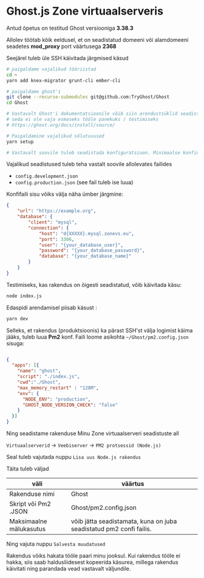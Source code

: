 # Ghost.js Zone virtuaalserveris

Antud õpetus on testitud Ghost versiooniga **3.38.3**

Allolev töötab kõik eeldusel, et on seadistatud domeeni või alamdomeeni seadetes **mod_proxy** port väärtusega **2368**

Seejärel tuleb üle SSH käivitada järgmised käsud

```bash
# paigaldame vajalikud tööriistad
cd ~
yarn add knex-migrator grunt-cli ember-cli

# paigaldame ghost'i
git clone --recurse-submodules git@github.com:TryGhost/Ghost
cd Ghost

# Vastavalt Ghost'i dokumentatsioonile võib siin arendustsüklid seadistada, 
# seda ei ole vaja esmaseks tööle panekuks / testimiseks
# https://ghost.org/docs/install/source/

# Paigaldamine vajalikud sõlutuvused
yarn setup

# Vastavalt soovile tuleb seadistada konfiguratsioon. Minimaalse konfina tuleb seadistada andmebaas. https://ghost.org/docs/concepts/config/#database NB! zone's on host väärtus tuleb võtta Minu Zone halduspaneelist MySQL alamlehelt
```

Vajalikud seadistused tuleb teha vastalt soovile allolevates failides
+ `config.development.json` 
+ `config.production.json` (see fail tuleb ise luua)

Konfifaili sisu võiks välja näha ümber järgmine:

```json
{
    "url": "https://example.org",
    "database": {
        "client": "mysql",
        "connection": {
            "host": "d{XXXXX}.mysql.zonevs.eu",
            "port": 3306,
            "user": "{your_database_user}",
            "password": "{your_database_password}",
            "database": "{your_database_name}"
        }
    }
}

```

Testimiseks, kas rakendus on õigesti seadistatud, võib käivitada käsu:

```sh
node index.js
```

Edaspidi arendamisel piisab käsust :

```sh
yarn dev
```

Selleks, et rakendus (produktsioonis) ka pärast SSH'st välja logimist käima jääks, tuleb luua **Pm2** konf. Faili loome asikohta `~/Ghost/pm2.config.json` sisuga:

```json

{
  "apps": [{
    "name": "ghost",
    "script": "./index.js",
    "cwd":"./Ghost",
    "max_memory_restart" : "128M",
    "env": {
      "NODE_ENV": "production",
      "GHOST_NODE_VERSION_CHECK": "false"
    }
  }]
}
```

Ning seadistame rakenduse Minu Zone virtuaalserveri seadistuste all

`Virtuaalserverid` -> `Veebiserver` -> `PM2 protsessid (Node.js)`

Seal tuleb vajutada nuppu `Lisa uus Node.js rakendus`

Täita tuleb väljad

| väli | väärtus |
| --- | --- |
| Rakenduse nimi | Ghost |
| Skript või Pm2 .JSON | Ghost/pm2.config.json |
| Maksimaalne mälukasutus | võib jätta seadistamata, kuna on juba seadistatud pm2 confi failis. |

Ning vajuta nuppu `Salvesta muudatused`

Rakendus võiks hakata tööle paari minu jooksul. Kui rakendus tööle ei hakka, siis saab haldusliidesest kopeerida käsurea, millega rakendus käivitati ning parandada vead vastavalt väljundile.

